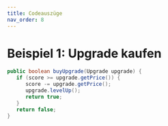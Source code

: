 ```yaml
---
title: Codeauszüge
nav_order: 8
---
```


# Beispiel 1: Upgrade kaufen

```java
public boolean buyUpgrade(Upgrade upgrade) {
   if (score >= upgrade.getPrice()) {
      score -= upgrade.getPrice();
      upgrade.levelUp();
      return true;
   }
   return false;
}
